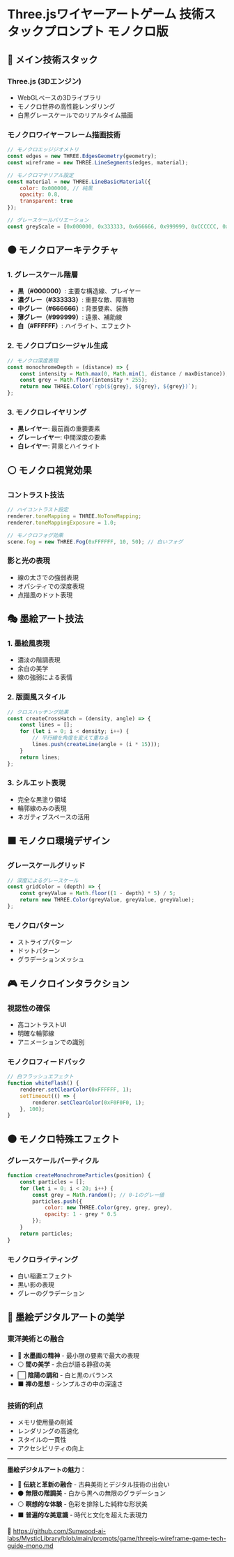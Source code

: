 # Three.jsワイヤーアートゲーム 技術スタックプロンプト モノクロ版

## 🖤 **メイン技術スタック**

### **Three.js (3Dエンジン)**
- WebGLベースの3Dライブラリ
- モノクロ世界の高性能レンダリング
- 白黒グレースケールでのリアルタイム描画

### **モノクロワイヤーフレーム描画技術**
```javascript
// モノクロエッジジオメトリ
const edges = new THREE.EdgesGeometry(geometry);
const wireframe = new THREE.LineSegments(edges, material);

// モノクロマテリアル設定
const material = new THREE.LineBasicMaterial({ 
    color: 0x000000, // 純黒
    opacity: 0.8, 
    transparent: true 
});

// グレースケールバリエーション
const greyScale = [0x000000, 0x333333, 0x666666, 0x999999, 0xCCCCCC, 0xFFFFFF];
```

## ⚫ **モノクロアーキテクチャ**

### **1. グレースケール階層**
- **黒（#000000）**: 主要な構造線、プレイヤー
- **濃グレー（#333333）**: 重要な敵、障害物
- **中グレー（#666666）**: 背景要素、装飾
- **薄グレー（#999999）**: 遠景、補助線
- **白（#FFFFFF）**: ハイライト、エフェクト

### **2. モノクロプロシージャル生成**
```javascript
// モノクロ深度表現
const monochromeDepth = (distance) => {
    const intensity = Math.max(0, Math.min(1, distance / maxDistance));
    const grey = Math.floor(intensity * 255);
    return new THREE.Color(`rgb(${grey}, ${grey}, ${grey})`);
};
```

### **3. モノクロレイヤリング**
- **黒レイヤー**: 最前面の重要要素
- **グレーレイヤー**: 中間深度の要素
- **白レイヤー**: 背景とハイライト

## ⚪ **モノクロ視覚効果**

### **コントラスト技法**
```javascript
// ハイコントラスト設定
renderer.toneMapping = THREE.NoToneMapping;
renderer.toneMappingExposure = 1.0;

// モノクロフォグ効果
scene.fog = new THREE.Fog(0xFFFFFF, 10, 50); // 白いフォグ
```

### **影と光の表現**
- 線の太さでの強弱表現
- オパシティでの深度表現
- 点描風のドット表現

## 🎭 **墨絵アート技法**

### **1. 墨絵風表現**
- 濃淡の階調表現
- 余白の美学
- 線の強弱による表情

### **2. 版画風スタイル**
```javascript
// クロスハッチング効果
const createCrossHatch = (density, angle) => {
    const lines = [];
    for (let i = 0; i < density; i++) {
        // 平行線を角度を変えて重ねる
        lines.push(createLine(angle + (i * 15)));
    }
    return lines;
};
```

### **3. シルエット表現**
- 完全な黒塗り領域
- 輪郭線のみの表現
- ネガティブスペースの活用

## ⬛ **モノクロ環境デザイン**

### **グレースケールグリッド**
```javascript
// 深度によるグレースケール
const gridColor = (depth) => {
    const greyValue = Math.floor((1 - depth) * 5) / 5;
    return new THREE.Color(greyValue, greyValue, greyValue);
};
```

### **モノクロパターン**
- ストライプパターン
- ドットパターン
- グラデーションメッシュ

## 🎮 **モノクロインタラクション**

### **視認性の確保**
- 高コントラストUI
- 明確な輪郭線
- アニメーションでの識別

### **モノクロフィードバック**
```javascript
// 白フラッシュエフェクト
function whiteFlash() {
    renderer.setClearColor(0xFFFFFF, 1);
    setTimeout(() => {
        renderer.setClearColor(0xF0F0F0, 1);
    }, 100);
}
```

## 🌑 **モノクロ特殊エフェクト**

### **グレースケールパーティクル**
```javascript
function createMonochromeParticles(position) {
    const particles = [];
    for (let i = 0; i < 20; i++) {
        const grey = Math.random(); // 0-1のグレー値
        particles.push({
            color: new THREE.Color(grey, grey, grey),
            opacity: 1 - grey * 0.5
        });
    }
    return particles;
}
```

### **モノクロライティング**
- 白い稲妻エフェクト
- 黒い影の表現
- グレーのグラデーション

## 🎨 **墨絵デジタルアートの美学**

### **東洋美術との融合**
- 🖤 **水墨画の精神** - 最小限の要素で最大の表現
- ⚪ **間の美学** - 余白が語る静寂の美
- ⬜ **陰陽の調和** - 白と黒のバランス
- ⬛ **禅の思想** - シンプルさの中の深遠さ

### **技術的利点**
- メモリ使用量の削減
- レンダリングの高速化
- スタイルの一貫性
- アクセシビリティの向上

---

**墨絵デジタルアートの魅力**：
- 🖤 **伝統と革新の融合** - 古典美術とデジタル技術の出会い
- ⚫ **無限の階調美** - 白から黒への無限のグラデーション
- ⚪ **瞑想的な体験** - 色彩を排除した純粋な形状美
- ⬛ **普遍的な美意識** - 時代と文化を超えた表現力


📒 https://github.com/Sunwood-ai-labs/MysticLibrary/blob/main/prompts/game/threejs-wireframe-game-tech-guide-mono.md
